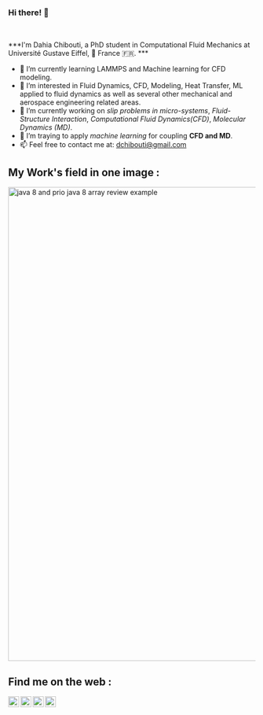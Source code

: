 ### Hi there! 👋  
<br />

***I'm Dahia Chibouti, a PhD student in Computational Fluid Mechanics at Université Gustave Eiffel, :pushpin: France :fr:. ***

<!--
**dchibouti/dchibouti** is a ✨ _special_ ✨ repository because its `README.md` (this file) appears on your GitHub profile.

Here are some ideas to get you started:
- 🌱 I’m currently learning LAMMPS and Machine learning for CFD modeling.
- 🔭 I’m interested in Fluid Dynamics, CFD, Modeling, Heat Transfer, ML applied to fluid dynamics as well as several other mechanical and aerospace engineering related areas.
- 👯 I’m looking to collaborate on ...
- 🤔 I’m looking for help with ...
- 💬 Ask me about ...
- 📫 How to reach me: ...
- 😄 Pronouns: ...
- ⚡ Fun fact: ...
-->

* 🌱 I’m currently learning LAMMPS and Machine learning for CFD modeling.
* 🔭 I’m interested in Fluid Dynamics, CFD, Modeling, Heat Transfer, ML applied to fluid dynamics as well as several other mechanical and aerospace engineering related areas.
*  :seedling: I’m currently working on *slip problems in micro-systems*, *Fluid-Structure Interaction*, *Computational Fluid Dynamics(CFD)*, *Molecular Dynamics (MD)*.
*  :revolving_hearts: I’m traying to apply *machine learning* for coupling **CFD and MD**.
*  :mailbox: Feel free to contact me at: dchibouti@gmail.com


<!-- Also feel free to update second URL to any URL -->

<!-- 
[![Indrajeet's github stats](https://github-readme-stats.vercel.app/api?username=❔❔❔❔&count_private=true&include_all_commits=true&theme=radical)](https://google.com)
 -->
 
## My Work's field in one image :

<img width="964" alt="java 8 and prio java 8  array review example" src="https://media-exp1.licdn.com/dms/image/C4D16AQFdSfYXr_YdYg/profile-displaybackgroundimage-shrink_350_1400/0/1628166342474?e=1633564800&v=beta&t=oPBuzw_3iJpzuiiIJQt89UJAk7XYMc6MruqnPSU7hKs">
 
## Find me on the web :
<!--
[<img align="left" alt="codeSTACKr.com" width="22px" src="https://raw.githubusercontent.com/iconic/open-iconic/master/svg/globe.svg" />][website]
[<img align="left" alt="codeSTACKr | Twitter" width="22px" src="https://cdn.jsdelivr.net/npm/simple-icons@v3/icons/twitter.svg" />][twitter]
[<img align="left" alt="codeSTACKr | LinkedIn" width="22px" src="https://cdn.jsdelivr.net/npm/simple-icons@v3/icons/linkedin.svg" />][linkedin]
<!-- 
[<img align="left" alt="codeSTACKr.com" width="520px" src="https://media-exp1.licdn.com/dms/image/C4D16AQFdSfYXr_YdYg/profile-displaybackgroundimage-shrink_350_1400/0/1628166342474?e=1633564800&v=beta&t=oPBuzw_3iJpzuiiIJQt89UJAk7XYMc6MruqnPSU7hKs" />][mywork]
-->

[<img align="left" alt="codeSTACKr.com" width="22px" src="https://www.anapadova.it/wp-content/uploads/2019/09/iconwebsite.png" />][website]
[<img align="left" alt="codeSTACKr | Twitter" width="22px" src="https://guineerealite.info/wp-content/uploads/2019/07/logo-twitter-circle-png-transparent-image-1.png" />][twitter]
[<img align="left" alt="codeSTACKr | LinkedIn" width="22px" src="https://image.flaticon.com/icons/png/512/174/174857.png" />][linkedin]
[<img align="left" alt="codeSTACKr | Researchgate" width="22px" src="https://cdn.icon-icons.com/icons2/2108/PNG/512/researchgate_icon_130843.png" />][Researchgate]
<br />
<!-- Optional -->
<!-- ## Find me on the web -->
[website]: https://dahia-chibouti.site123.me/
[twitter]: https://twitter.com/dchibouti/
[linkedin]: https://www.linkedin.com/in/dahia-chibouti/
[Researchgate]: https://www.researchgate.net/profile/Dahia-Chibouti/



